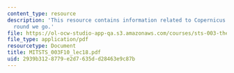 ```yaml
---
content_type: resource
description: 'This resource contains information related to Copernicus: Round and
  round we go.'
file: https://ol-ocw-studio-app-qa.s3.amazonaws.com/courses/sts-003-the-rise-of-modern-science-fall-2010/2939b3128779e2d7635dd28463e9c87b_MITSTS_003F10_lec18.pdf
file_type: application/pdf
resourcetype: Document
title: MITSTS_003F10_lec18.pdf
uid: 2939b312-8779-e2d7-635d-d28463e9c87b
---
```

